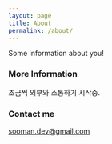 ```yaml
---
layout: page
title: About
permalink: /about/
---
```


Some information about you!

### More Information

조금씩 외부와 소통하기 시작중.

### Contact me

[sooman.dev@gmail.com](mailto:sooman.dev@gmail.com)
